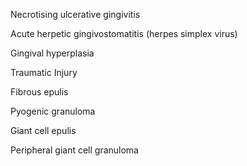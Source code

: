Necrotising ulcerative gingivitis

Acute herpetic gingivostomatitis (herpes simplex virus)

Gingival hyperplasia

Traumatic Injury

Fibrous epulis

Pyogenic granuloma

Giant cell epulis

Peripheral giant cell granuloma

